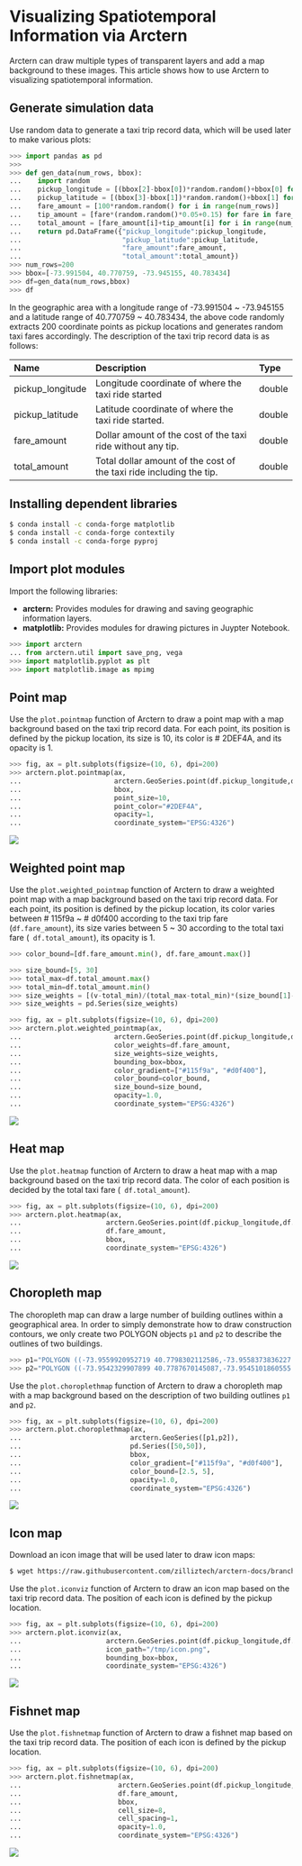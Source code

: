 # Visualizing Spatiotemporal Information via Arctern

Arctern can draw multiple types of transparent layers and add a map background to these images. This article shows how to use Arctern to visualizing spatiotemporal information.

## Generate simulation data

Use random data to generate a taxi trip record data, which will be used later to make various plots:

```python
>>> import pandas as pd
>>> 
>>> def gen_data(num_rows, bbox):
...    import random
...    pickup_longitude = [(bbox[2]-bbox[0])*random.random()+bbox[0] for i in range(num_rows)]
...    pickup_latitude = [(bbox[3]-bbox[1])*random.random()+bbox[1] for i in range(num_rows)]
...    fare_amount = [100*random.random() for i in range(num_rows)]
...    tip_amount = [fare*(random.random()*0.05+0.15) for fare in fare_amount]
...    total_amount = [fare_amount[i]+tip_amount[i] for i in range(num_rows)]
...    return pd.DataFrame({"pickup_longitude":pickup_longitude,
...                         "pickup_latitude":pickup_latitude,
...                         "fare_amount":fare_amount,
...                         "total_amount":total_amount})
>>> num_rows=200
>>> bbox=[-73.991504, 40.770759, -73.945155, 40.783434]
>>> df=gen_data(num_rows,bbox)
>>> df
```

In the geographic area with a longitude range of -73.991504 ~ -73.945155 and a latitude range of 40.770759 ~ 40.783434, the above code randomly extracts 200 coordinate points as pickup locations and generates random taxi fares accordingly. The description of the taxi trip record data is as follows:

| Name             | Description                                                  | Type   |
| :--------------- | :----------------------------------------------------------- | :----- |
| pickup_longitude | Longitude coordinate of where the taxi ride started          | double |
| pickup_latitude  | Latitude coordinate of where the taxi ride started.          | double |
| fare_amount      | Dollar amount of the cost of the taxi ride without any tip.  | double |
| total_amount     | Total dollar amount of the cost of the taxi ride including the tip. | double |

## Installing dependent libraries

```bash
$ conda install -c conda-forge matplotlib
$ conda install -c conda-forge contextily
$ conda install -c conda-forge pyproj
```

## Import plot modules

Import the following libraries:

* **arctern:** Provides modules for drawing and saving geographic information layers.
* **matplotlib:** Provides modules for drawing pictures in Juypter Notebook.

```python
>>> import arctern
... from arctern.util import save_png, vega
>>> import matplotlib.pyplot as plt
>>> import matplotlib.image as mpimg
```

## Point map

Use the `plot.pointmap` function of Arctern to draw a point map with a map background based on the taxi trip record data. For each point, its position is defined by the pickup location, its size is 10, its color is # 2DEF4A, and its opacity is 1.

```python
>>> fig, ax = plt.subplots(figsize=(10, 6), dpi=200)
>>> arctern.plot.pointmap(ax, 
...                       arctern.GeoSeries.point(df.pickup_longitude,df.pickup_latitude),
...                       bbox,
...                       point_size=10,
...                       point_color="#2DEF4A",
...                       opacity=1,
...                       coordinate_system="EPSG:4326")
```

![](./img/output_8_0.png)

## Weighted point map

Use the `plot.weighted_pointmap` function of Arctern to draw a weighted point map with a map background based on the taxi trip record data. For each point, its position is defined by the pickup location, its color varies between # 115f9a ~ # d0f400 according to the taxi trip fare (`df.fare_amount`), its size varies between 5 ~ 30 according to the total taxi fare (` df.total_amount`), its opacity is 1.

```python
>>> color_bound=[df.fare_amount.min(), df.fare_amount.max()]

>>> size_bound=[5, 30]
>>> total_max=df.total_amount.max()
>>> total_min=df.total_amount.min()
>>> size_weights = [(v-total_min)/(total_max-total_min)*(size_bound[1]-size_bound[0])+size_bound[0] for v in df.total_amount]
>>> size_weights = pd.Series(size_weights)

>>> fig, ax = plt.subplots(figsize=(10, 6), dpi=200)
>>> arctern.plot.weighted_pointmap(ax, 
...                       arctern.GeoSeries.point(df.pickup_longitude,df.pickup_latitude),
...                       color_weights=df.fare_amount,
...                       size_weights=size_weights,
...                       bounding_box=bbox, 
...                       color_gradient=["#115f9a", "#d0f400"], 
...                       color_bound=color_bound, 
...                       size_bound=size_bound, 
...                       opacity=1.0, 
...                       coordinate_system="EPSG:4326")
```

![](./img/output_12_0.png)

## Heat map

Use the `plot.heatmap` function of Arctern to draw a heat map with a map background based on the taxi trip record data. The color of each position is decided by the total taxi fare (` df.total_amount`).

```python
>>> fig, ax = plt.subplots(figsize=(10, 6), dpi=200)
>>> arctern.plot.heatmap(ax, 
...                     arctern.GeoSeries.point(df.pickup_longitude,df.pickup_latitude),
...                     df.fare_amount, 
...                     bbox, 
...                     coordinate_system="EPSG:4326")
```

![](./img/output_16_0.png)

## Choropleth map

The choropleth map can draw a large number of building outlines within a geographical area. In order to simply demonstrate how to draw construction contours, we only create two POLYGON objects `p1` and `p2` to describe the outlines of two buildings.

```python
>>> p1="POLYGON ((-73.9559920952719 40.7798302112586,-73.9558373836227 40.780041920447,-73.955817052153 40.7800697417696,-73.9561541507251 40.7802120850128,-73.9560310179165 40.780380581462,-73.9559809829928 40.7804490491413,-73.9554245436102 40.780214085171,-73.9552722050953 40.7801497573115,-73.9554553121101 40.7798991968954,-73.9556088484124 40.7796890996611,-73.955620419799 40.7796732651862,-73.9559015149432 40.7797919620232,-73.9559920952719 40.7798302112586))"
>>> p2="POLYGON ((-73.9542329907899 40.7787670145087,-73.9545101860555 40.7783876598084,-73.9546846384315 40.778461320293,-73.9548206058685 40.7785187302746,-73.9549036921298 40.7785538112695,-73.9550251774329 40.7786051054324,-73.9550562469185 40.7786182243649,-73.9549683394669 40.7787385313679,-73.9547798956672 40.778996428053,-73.954779053804 40.7789975803655,-73.9545166590009 40.7788867891633,-73.9544446005066 40.7788563633454,-73.9542329907899 40.7787670145087))"
```

Use the `plot.choroplethmap` function of Arctern to draw a choropleth map with a map background based on the description of two building outlines `p1` and `p2`.

```python
>>> fig, ax = plt.subplots(figsize=(10, 6), dpi=200)
>>> arctern.plot.choroplethmap(ax, 
...                           arctern.GeoSeries([p1,p2]),
...                           pd.Series([50,50]),
...                           bbox, 
...                           color_gradient=["#115f9a", "#d0f400"], 
...                           color_bound=[2.5, 5], 
...                           opacity=1.0, 
...                           coordinate_system="EPSG:4326")
```

![](./img/output_20_0.png)

## Icon map

Download an icon image that will be used later to draw icon maps:

```bash
$ wget https://raw.githubusercontent.com/zilliztech/arctern-docs/branch-0.2.x/img/icon/icon.png -o /tmp/icon.png
```

Use the `plot.iconviz` function of Arctern to draw an icon map based on the taxi trip record data. The position of each icon is defined by the pickup location.

```python
>>> fig, ax = plt.subplots(figsize=(10, 6), dpi=200)
>>> arctern.plot.iconviz(ax, 
...                     arctern.GeoSeries.point(df.pickup_longitude,df.pickup_latitude),
...                     icon_path="/tmp/icon.png", 
...                     bounding_box=bbox,
...                     coordinate_system="EPSG:4326")
```

![](./img/output_24_0.png)

## Fishnet map

Use the `plot.fishnetmap` function of Arctern to draw a fishnet map based on the taxi trip record data. The position of each icon is defined by the pickup location.

```python
>>> fig, ax = plt.subplots(figsize=(10, 6), dpi=200)
>>> arctern.plot.fishnetmap(ax, 
...                        arctern.GeoSeries.point(df.pickup_longitude,df.pickup_latitude),
...                        df.fare_amount, 
...                        bbox, 
...                        cell_size=8, 
...                        cell_spacing=1, 
...                        opacity=1.0, 
...                        coordinate_system="EPSG:4326")
```

![](./img/output_28_0.png)